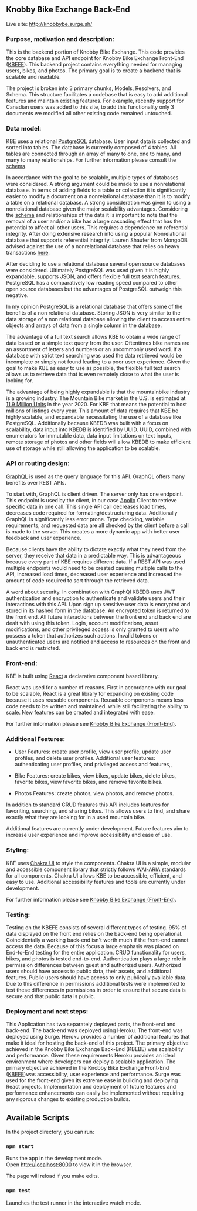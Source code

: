 ## Knobby Bike Exchange Back-End

Live site: http://knobbybe.surge.sh/

### Purpose, motivation and description:

This is the backend portion of Knobby Bike Exchange. This code provides the core database and API endpoint for Knobby Bike Exchange Front-End ([KBEFE](https://github.com/thomurie/kbe_fe)). This backend project contains everything needed for managing users, bikes, and photos.
The primary goal is to create a backend that is scalable and readable.

The project is broken into 3 primary chunks, Models, Resolvers, and Schema. This structure facilitates a codebase that is easy to add additional features and maintain existing features. For example, recently support for Canadian users was added to this site, to add this functionality only 3 documents we modified all other existing code remained untouched.

### Data model:

KBE uses a relational [PostgreSQL](https://www.postgresql.org/) database. User input data is collected and sorted into tables. The database is currently composed of 4 tables. All tables are connected through an array of many to one, one to many, and many to many relationships. For further information please consult the [schema](https://github.com/thomurie/kbe/blob/main/project_info/kbedb_schema.png).

In accordance with the goal to be scalable, multiple types of databases were considered. A strong argument could be made to use a nonrelational database. In terms of adding fields to a table or collection it is significantly easier to modify a document on a nonrelational database than it is to modify a table on a relational database. A strong consideration was given to using a nonrelational database given the major scalability advantages. Considering the [schema](https://github.com/thomurie/kbe/blob/main/project_info/kbedb_schema.png) and relationships of the data it is important to note that the removal of a user and/or a bike has a large cascading effect that has the potential to affect all other users. This requires a dependence on referential integrity. After doing extensive research into using a popular Nonrelational database that supports referential integrity. Lauren Shaufer from MongoDB advised against the use of a nonrelational database that relies on heavy transactions [here](https://www.mongodb.com/blog/post/mongodb-qa-whats-the-deal-with-data-integrity-in-relational-databases-vs-mongodb).

After deciding to use a relational database several open source databases were considered. Ultimately PostgreSQL was used given it is highly expandable, supports JSON, and offers flexible full text search features. PostgreSQL has a comparatively low reading speed compared to other open source databases but the advantages of PostgreSQL outweigh this negative.

In my opinion PostgreSQL is a relational database that offers some of the benefits of a non relational database. Storing JSON is very similar to the data storage of a non relational database allowing the client to access entire objects and arrays of data from a single column in the database.

The advantage of a full text search allows KBE to obtain a wide range of data based on a simple text query from the user. Oftentimes bike names are an assortment of letters and numbers or an uncommonly used word. If a database with strict text searching was used the data retrieved would be incomplete or simply not found leading to a poor user experience. Given the goal to make KBE as easy to use as possible, the flexible full text search allows us to retrieve data that is even remotely close to what the user is looking for.

The advantage of being highly expandable is that the mountainbike industry is a growing industry. The Mountain Bike market in the U.S. is estimated at [11.9 Million Units](https://www.globenewswire.com/news-release/2020/10/16/2109772/28124/en/Global-Mountain-Bike-Industry-2020-to-2027-Market-Trajectory-Analytics.html) in the year 2020. For KBE that means the potential to host millions of listings every year. This amount of data requires that KBE be highly scalable, and expandable necessitating the use of a database like PostgreSQL. Additionally because KBEDB was built with a focus on scalability, data input into KBEDB is identified by UUID. UUID, combined with enumerators for immutable data, data input limitations on text inputs, remote storage of photos and other fields will allow KBEDB to make efficient use of storage while still allowing the application to be scalable.

### API or routing design:

[GraphQL](https://graphql.org/) is used as the query language for this API. GraphQL offers many benefits over REST APIs.

To start with, GraphQL is client driven. The server only has one endpoint. This endpoint is used by the client, in our case [Apollo](https://www.apollographql.com/) Client to retrieve specific data in one call. This single API call decreases load times, decreases code required for formating/destructuring data. Additionally GraphQL is significantly less error prone. Type checking, variable requirements, and requested data are all checked by the client before a call is made to the server. This creates a more dynamic app with better user feedback and user experience.

Because clients have the ability to dictate exactly what they need from the server, they receive that data in a predictable way. This is advantageous because every part of KBE requires different data. If a REST API was used multiple endpoints would need to be created causing multiple calls to the API, increased load times, decreased user experience and increased the amount of code required to sort through the retrieved data.

A word about security. In combination with GraphQl KBEDB uses JWT authentication and encryption to authenticate and validate users and their interactions with this API. Upon sign up sensitive user data is encrypted and stored in its hashed form in the database. An encrypted token is returned to the front end. All future interactions between the front end and back end are dealt with using this token. Login, account modifications, asset modifications, and other privileged access is only granted to users who possess a token that authorizes such actions. Invalid tokens or unauthenticated users are notified and access to resources on the front and back end is restricted.

### Front-end:

KBE is built using [React](https://reactjs.org/) a declarative component based library.

React was used for a number of reasons. First in accordance with our goal to be scalable, React is a great library for expanding on existing code because it uses reusable components. Reusable components means less code needs to be written and maintained. while still facilitating the ability to scale. New features can be created and integrated with ease.

For further information please see [Knobby Bike Exchange (Front-End)](https://github.com/thomurie/kbe_fe).

### Additional Features:

- User Features: create user profile, view user profile, update user profiles, and delete user profiles. Additional user features: authenticating user profiles, and privileged access and features,,

- Bike Features: create bikes, view bikes, update bikes, delete bikes, favorite bikes, view favorite bikes, and remove favorite bikes.

- Photos Features: create photos, view photos, and remove photos.

In addition to standard CRUD features this API includes features for favoriting, searching, and sharing bikes. This allows users to find, and share exactly what they are looking for in a used mountain bike.

Additional features are currently under development. Future features aim to increase user experience and improve accessibility and ease of use.

### Styling:

KBE uses [Chakra UI](https://chakra-ui.com/) to style the components. Chakra UI is a simple, modular and accessible component library that strictly follows WAI-ARIA standards for all components. Chakra UI allows KBE to be accessible, efficient, and easy to use. Additional accessibility features and tools are currently under development.

For further information please see [Knobby Bike Exchange (Front-End)](https://github.com/thomurie/kbe_fe).

### Testing:

Testing on the KBEFE consists of several different types of testing. 95% of data displayed on the front end relies on the back-end being operational. Coincidentally a working back-end isn't worth much if the front-end cannot access the data. Because of this focus a large emphasis was placed on End-to-End testing for the entire application. CRUD functionality for users, bikes, and photos is tested end-to-end. Authentication plays a large role in permission differences between guest and authorized users. Authorized users should have access to public data, their assets, and additional features. Public users should have access to only publically available data. Due to this difference in permissions additional tests were implemented to test these differences in permissions in order to ensure that secure data is secure and that public data is public.

### Deployment and next steps:

This Application has two separately deployed parts, the front-end and back-end. The back-end was deployed using Heroku. The front-end was deployed using Surge.
Heroku provides a number of additional features that make it ideal for hosting the back-end of this project. The primary objective achieved in the Knobby Bike Exchange Back-End (KBEBE) was scalability and performance. Given these requirements Heroku provides an ideal environment where developers can deploy a scalable application.
The primary objective achieved in the Knobby Bike Exchange Front-End ([KBEFE](https://github.com/thomurie/kbe_fe))was accessibility, user experience and performance. Surge was used for the front-end given its extreme ease in building and deploying React projects. Implementation and deployment of future features and performance enhancements can easily be implemented without requiring any rigorous changes to existing production builds.

## Available Scripts

In the project directory, you can run:

### `npm start`

Runs the app in the development mode.<br />
Open [http://localhost:8000](http://localhost:8000) to view it in the browser.

The page will reload if you make edits.<br />

### `npm test`

Launches the test runner in the interactive watch mode.<br />

